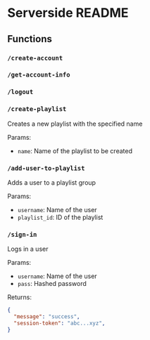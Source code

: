 # Serverside README

## Functions

### `/create-account`

### `/get-account-info`

### `/logout`

### `/create-playlist`

Creates a new playlist with the specified name

Params:

-   `name`: Name of the playlist to be created

### `/add-user-to-playlist`

Adds a user to a playlist group

Params:

-   `username`: Name of the user
-   `playlist_id`: ID of the playlist

### `/sign-in`

Logs in a user

Params:

-   `username`: Name of the user
-   `pass`: Hashed password

Returns:

```JSON
{
  "message": "success",
  "session-token": "abc...xyz",
}
```
